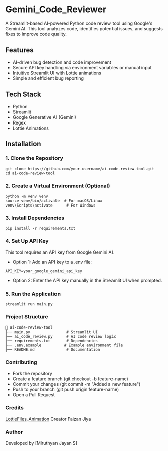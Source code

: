 # Gemini_Code_Reviewer 

A Streamlit-based AI-powered Python code review tool using Google's Gemini AI. This tool analyzes code, identifies potential issues, and suggests fixes to improve code quality.  

## Features  
- AI-driven bug detection and code improvement  
- Secure API key handling via environment variables or manual input  
- Intuitive Streamlit UI with Lottie animations  
- Simple and efficient bug reporting  

## Tech Stack  
- Python  
- Streamlit  
- Google Generative AI (Gemini)  
- Regex  
- Lottie Animations  

## Installation  

### 1. Clone the Repository  
```
git clone https://github.com/your-username/ai-code-review-tool.git
cd ai-code-review-tool
```
### 2. Create a Virtual Environment (Optional)
```
python -m venv venv
source venv/bin/activate  # For macOS/Linux
venv\Scripts\activate      # For Windows
```
### 3. Install Dependencies
```
pip install -r requirements.txt
```
### 4. Set Up API Key
This tool requires an API key from Google Gemini AI.
- Option 1: Add an API key to a .env file:
```
API_KEY=your_google_gemini_api_key
```
- Option 2: Enter the API key manually in the Streamlit UI when prompted.
### 5. Run the Application
```
streamlit run main.py
```
### Project Structure
```
📂 ai-code-review-tool
├── main.py                # Streamlit UI
├── ai_code_review.py      # AI code review logic
├── requirements.txt       # Dependencies
├── .env.example          # Example environment file
├── README.md              # Documentation
```
### Contributing
- Fork the repository
- Create a feature branch (git checkout -b feature-name)
- Commit your changes (git commit -m "Added a new feature")
- Push to your branch (git push origin feature-name)
- Open a Pull Request

### Credits
[LottieFiles_Animation](https://lottiefiles.com/eauuxvb8nq) Creator Faizan Jiya 
### Author
Developed by [Miruthyan Jayan S]
